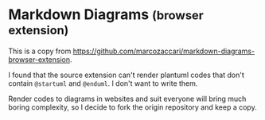 # Markdown Diagrams <small>(browser extension)</small>

This is a copy from https://github.com/marcozaccari/markdown-diagrams-browser-extension.

I found that the source extension can't render plantuml codes that don't contain `@startuml` and `@enduml`.  I don't want to write them.

Render codes to diagrams in websites and suit everyone will bring much boring complexity, so I decide to fork the origin repository and keep a copy. 


